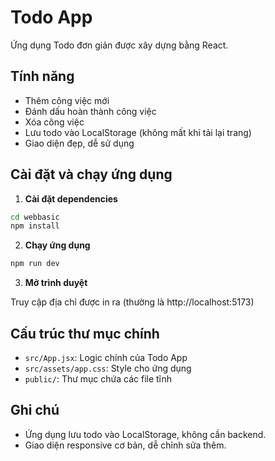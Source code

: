 # Todo App

Ứng dụng Todo đơn giản được xây dựng bằng React.

## Tính năng
- Thêm công việc mới
- Đánh dấu hoàn thành công việc
- Xóa công việc
- Lưu todo vào LocalStorage (không mất khi tải lại trang)
- Giao diện đẹp, dễ sử dụng

## Cài đặt và chạy ứng dụng

1. **Cài đặt dependencies**

```bash
cd webbasic
npm install
```

2. **Chạy ứng dụng**

```bash
npm run dev
```

3. **Mở trình duyệt**

Truy cập địa chỉ được in ra (thường là http://localhost:5173)

## Cấu trúc thư mục chính

- `src/App.jsx`: Logic chính của Todo App
- `src/assets/app.css`: Style cho ứng dụng
- `public/`: Thư mục chứa các file tĩnh

## Ghi chú
- Ứng dụng lưu todo vào LocalStorage, không cần backend.
- Giao diện responsive cơ bản, dễ chỉnh sửa thêm.
